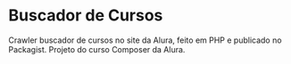 # Buscador de Cursos

Crawler buscador de cursos no site da Alura, feito em PHP e publicado no Packagist. Projeto do curso Composer da Alura.